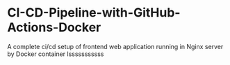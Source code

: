 # CI-CD-Pipeline-with-GitHub-Actions-Docker
A complete ci/cd setup of frontend web application running in Nginx server by Docker container 
lsssssssssss